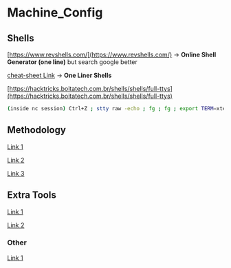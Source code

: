 # Machine_Config

## Shells

[https://www.revshells.com/](https://www.revshells.com/) → **Online Shell Generator (one line)** but search google better

[cheat-sheet Link](https://pentestmonkey.net/cheat-sheet/shells/reverse-shell-cheat-sheet) → **One Liner Shells**

[https://hacktricks.boitatech.com.br/shells/shells/full-ttys](https://hacktricks.boitatech.com.br/shells/shells/full-ttys)

```bash
(inside nc session) Ctrl+Z ; stty raw -echo ; fg ; fg ; export TERM=xterm
```

## Methodology


[Link 1](https://pentestmonkey.net/cheat-sheet/shells/reverse-shell-cheat-sheet)

[Link 2](https://pentestmonkey.net/cheat-sheet/shells/reverse-shell-cheat-sheet)

[Link 3](https://pentestmonkey.net/cheat-sheet/shells/reverse-shell-cheat-sheet)

## Extra Tools


[Link 1](https://pentestmonkey.net/cheat-sheet/shells/reverse-shell-cheat-sheet)

[Link 2](https://pentestmonkey.net/cheat-sheet/shells/reverse-shell-cheat-sheet)


### Other


[Link 1](https://pentestmonkey.net/cheat-sheet/shells/reverse-shell-cheat-sheet)
